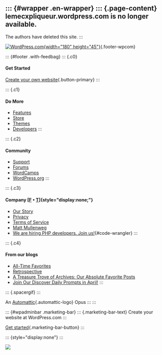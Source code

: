 ::: {#wrapper .en-wrapper}
::: {.page-content}
lemecxpliqueur.wordpress.com is no longer available.
----------------------------------------------------

The authors have deleted this site.
:::

[![WordPress.com](//s1.wp.com/wp-content/themes/h4/i/logo-h-rgb.png){width="180"
height="45"}](https://wordpress.com/){.footer-wpcom}

::: {#footer .with-feedbag}
::: {.c0}
#### Get Started

[Create your own
website](https://wordpress.com/start/?ref=websitebluefooter){.button-primary}
:::

::: {.c1}
#### Do More

-   [Features](https://wordpress.com/features/ "A sampling of the many features WordPress.com offers")
-   [Store](https://store.wordpress.com/ "Value-added upgrades available a la carte")
-   [Themes](https://wordpress.com/themes/ "WordPress Themes for Blogs at WordPress.com")
-   [Developers](https://developer.wordpress.com/ "Build apps for WordPress.com")
:::

::: {.c2}
#### Community

-   [Support](https://en.support.wordpress.com/ "We’re here for you")
-   [Forums](https://en.forums.wordpress.com/ "Communicate with your fellow WordPress.com bloggers")
-   [WordCamps](https://central.wordcamp.org/ "Community-organized events that focus on everything WordPress")
-   [WordPress.org](https://wordpress.org/ "Self-hosted, non-profit version")
:::

::: {.c3}
#### Company [[F](https://www.facebook.com/WordPresscom) • [T](https://twitter.com/wordpressdotcom)]{style="display:none;"}

-   [Our
    Story](https://wordpress.com/about/ "A short introduction to your hosts")
-   [Privacy](https://automattic.com/privacy/ "We are profoundly disinterested in your private details")
-   [Terms of Service](https://wordpress.com/tos/ "Some legalese")
-   [Matt
    Mullenweg](https://ma.tt/ "Founder of Automattic, example of what WordPress can do")
-   [We are hiring PHP developers. Join
    us!](https://automattic.com/work-with-us/code-wrangler/?utm_source=h4&utm_campaign=cw-php-we "We are super nice :-)"){#code-wrangler}
:::

::: {.c4}
#### From our blogs

-   [All-Time
    Favorites](https://dailypost.wordpress.com/photo-challenges/all-time-favorites/)
-   [Retrospective](https://dailypost.wordpress.com/prompts/afterthought/)
-   [A Treasure Trove of Archives: Our Absolute Favorite
    Posts](https://dailypost.wordpress.com/2018/05/31/a-treasure-trove-of-archives-our-absolute-favorite-posts/)
-   [Join Our Discover Daily Prompts in
    April!](https://dailypost.wordpress.com/2020/03/31/join-our-discover-daily-prompts-in-april/)
:::

::: {.spacergif}
:::

An [Automattic](https://automattic.com/){.automattic-logo} Opus
:::
:::

::: {#wpadminbar .marketing-bar}
::: {.marketing-bar-text}
Create your website at WordPress.com
:::

[Get
started](https://wordpress.com/?ref=marketing_bar){.marketing-bar-button}
:::

::: {style="display:none"}
:::

![](https://pixel.wp.com/b.gif?v=noscript)

